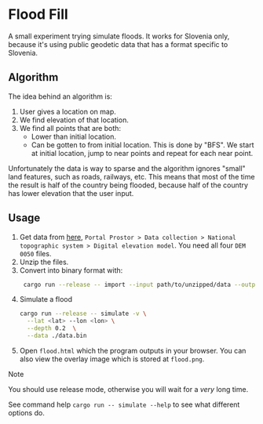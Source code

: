 # Flood Fill

A small experiment trying simulate floods. It works for Slovenia only, because it's using public geodetic data that
has a format specific to Slovenia.

## Algorithm

The idea behind an algorithm is:

1. User gives a location on map.
2. We find elevation of that location.
3. We find all points that are both:
   - Lower than initial location.
   - Can be gotten to from initial location. This is done by "BFS". We start at initial location,
     jump to near points and repeat for each near point.

Unfortunately the data is way to sparse and the algorithm ignores "small" land features, such as roads,
railways, etc. This means that most of the time the result is half of the country being flooded, because half of
the country has lower elevation that the user input.

## Usage

1. Get data from [here](https://ipi.eprostor.gov.si/jgp/data),
   `Portal Prostor > Data collection > National topographic system > Digital elevation model`. You need all four
   `DEM 0050` files.
2. Unzip the files.
3. Convert into binary format with:
   ```sh
    cargo run --release -- import --input path/to/unzipped/data --output data.bin
   ```
4. Simulate a flood
   ```sh
   cargo run --release -- simulate -v \
     --lat <lat> --lon <lon> \
     --depth 0.2  \
     --data ./data.bin
   ```
5. Open `flood.html` which the program outputs in your browser. You can also view the overlay image
   which is stored at `flood.png`.

> [!NOTE]  
> You should use release mode, otherwise you will wait for a _very_ long time.

See command help `cargo run -- simulate --help` to see what different options do.
